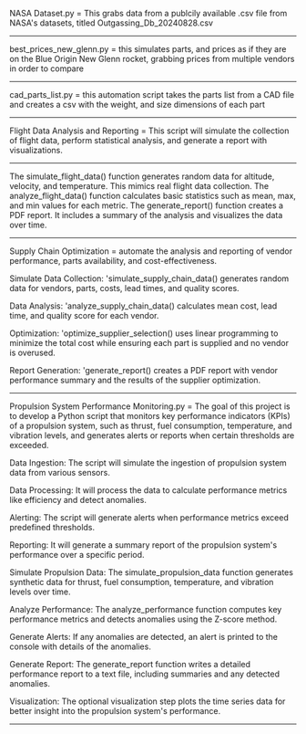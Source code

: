 NASA Dataset.py = This grabs data from a publcily available .csv file from NASA's datasets, titled Outgassing_Db_20240828.csv

-----------------------------------------------------------------------------------------------------------------------------------

best_prices_new_glenn.py = this simulates parts, and prices as if they are on the Blue Origin New Glenn rocket, grabbing prices from multiple vendors in order to compare 

-----------------------------------------------------------------------------------------------------------------------------------

cad_parts_list.py = this automation script takes the parts list from a CAD file and creates a csv with the weight, and size dimensions of each part 

-----------------------------------------------------------------------------------------------------------------------------------

Flight Data Analysis and Reporting = This script will simulate the collection of flight data, perform statistical analysis, and generate a report with visualizations.

-----------------------------------------------------------------------------------------------------------------------------------

The simulate_flight_data() function generates random data for altitude, velocity, and temperature. This mimics real flight data collection. The analyze_flight_data() function calculates basic statistics such as mean, max, and min values for each metric. The generate_report() function creates a PDF report. It includes a summary of the analysis and visualizes the data over time.

-----------------------------------------------------------------------------------------------------------------------------------

Supply Chain Optimization = automate the analysis and reporting of vendor performance, parts availability, and cost-effectiveness.

Simulate Data Collection: 'simulate_supply_chain_data() generates random data for vendors, parts, costs, lead times, and quality scores.

Data Analysis: 'analyze_supply_chain_data() calculates mean cost, lead time, and quality score for each vendor.

Optimization: 'optimize_supplier_selection() uses linear programming to minimize the total cost while ensuring each part is supplied and no vendor is overused.

Report Generation: 'generate_report() creates a PDF report with vendor performance summary and the results of the supplier optimization.

-----------------------------------------------------------------------------------------------------------------------------------

Propulsion System Performance Monitoring.py = The goal of this project is to develop a Python script that monitors key performance indicators (KPIs) of a propulsion system, such as thrust, fuel consumption, temperature, and vibration levels, and generates alerts or reports when certain thresholds are exceeded.

Data Ingestion: The script will simulate the ingestion of propulsion system data from various sensors.

Data Processing: It will process the data to calculate performance metrics like efficiency and detect anomalies.

Alerting: The script will generate alerts when performance metrics exceed predefined thresholds.

Reporting: It will generate a summary report of the propulsion system's performance over a specific period.

Simulate Propulsion Data: The simulate_propulsion_data function generates synthetic data for thrust, fuel consumption, temperature, and vibration levels over time.

Analyze Performance: The analyze_performance function computes key performance metrics and detects anomalies using the Z-score method.

Generate Alerts: If any anomalies are detected, an alert is printed to the console with details of the anomalies.

Generate Report: The generate_report function writes a detailed performance report to a text file, including summaries and any detected anomalies.

Visualization: The optional visualization step plots the time series data for better insight into the propulsion system's performance.

-----------------------------------------------------------------------------------------------------------------------------------

